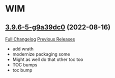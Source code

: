 # WIM

## [3.9.6-5-g9a39dc0](https://github.com/Legacy-of-Sylvanaar/wow-instant-messenger/tree/9a39dc096b0abc424b537fce601550b60748beea) (2022-08-16)
[Full Changelog](https://github.com/Legacy-of-Sylvanaar/wow-instant-messenger/compare/3.9.6...9a39dc096b0abc424b537fce601550b60748beea) [Previous Releases](https://github.com/Legacy-of-Sylvanaar/wow-instant-messenger/releases)

- add wrath  
- modernize packaging some  
- Might as well do that other toc too  
- TOC bumps  
- toc bump  
